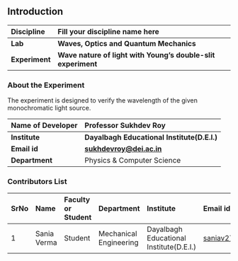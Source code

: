 ## Introduction


<b>Discipline | <b>Fill your discipline name here
:--|:--|
<b> Lab | <b> Waves, Optics and Quantum Mechanics
<b> Experiment|     <b> Wave nature of light with Young’s double-slit experiment 

### About the Experiment 

The experiment is designed to verify the wavelength of the given monochromatic light source.

<b>Name of Developer | <b> Professor Sukhdev Roy 
:--|:--|
<b> Institute | <b>  Dayalbagh Educational Institute(D.E.I.)
<b> Email id|     <b>  sukhdevroy@dei.ac.in
<b> Department |  Physics & Computer Science

### Contributors List

SrNo | Name | Faculty or Student | Department| Institute | Email id
:--|:--|:--|:--|:--|:--|
1 | Sania Verma | Student | Mechanical Engineering | Dayalbagh Educational Institute(D.E.I.) | saniav2711@gmail.com

